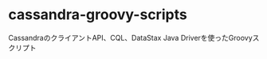 cassandra-groovy-scripts
========================

CassandraのクライアントAPI、CQL、DataStax Java Driverを使ったGroovyスクリプト
